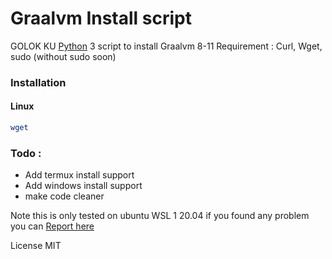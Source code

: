 # Graalvm Install script

GOLOK KU [Python](https://www.python.org/) 3 script to install Graalvm 8-11
Requirement : Curl, Wget, sudo (without sudo soon)
### Installation

#### Linux
```sh
wget 
```

### Todo :
 - Add termux install support
 - Add windows install support
 - make code cleaner

Note this is only tested on ubuntu WSL 1 20.04 if you found any problem you can [Report here](https://github.com/GOLOKKU/shortcode/issues)

License MIT
